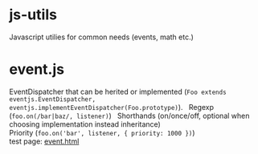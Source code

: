 # js-utils
Javascript utilies for common needs (events, math etc.)

# event.js
EventDispatcher that can be herited or implemented (`Foo extends eventjs.EventDispatcher, eventjs.implementEventDispatcher(Foo.prototype)`).   
Regexp (`foo.on(/bar|baz/, listener)`)   
Shorthands (on/once/off, optional when choosing implementation instead inheritance)    
Priority (`foo.on('bar', listener, { priority: 1000 })`)    
test page: [event.html](http://htmlpreview.github.io/?https://github.com/jniac/js-utils/blob/master/test/event.html)  

